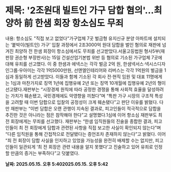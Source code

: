 # **제목: '2조원대 빌트인 가구 담합 혐의'…최양하 前 한샘 회장 항소심도 무죄**

  내용: 항소심도 "직접 보고 없었다"가구업체 7곳 벌금형 유지신규 분양 아파트에 설치되는 ‘붙박이(빌트인) 가구’ 입찰 과정에서 2조3000억 원대 담합을 벌인 혐의로 재판에 넘겨진 최양하 전 한샘 회장이 항소심에서도 무죄를 선고받았다.서울고등법원 형사5부(재판장 권순형 부장판사)는 15일 건설산업기본법 위반 등 혐의로 기소된 가구업체 7곳에 대해 유죄를 선고했다. 이 중 한샘과 에넥스는 각각 벌금 2억 원, 한샘넥서스·넥시스디자인그룹·우아미는 각각 1억5000만원, 선앤엘인테리어와 리버스는 각각 1억원의 벌금을 1심과 동일하게 선고받았다. 이들과 함께 기소된 각 회사 전·현직 임원 및 대표 11명에게는 1심과 마찬가지로 징역 1년에 집행유예 2년 또는 징역 10개월에 집행유예 2년의 형이 선고됐다.재판부는 “시장경제 원칙에 따라 공정한 경쟁을 통해 사회적 효율을 달성하려는 가치가 훼손됐고, 국민경제에도 악영향을 끼쳤다”며 “특판 가구 시장의 구조적 특성을 고려할 때 이번 담합으로 입찰의 공정성이 크게 훼손됐다”고 판단 이유를 밝혔다. 다만 재판부는 “이번 담합은 오랜 관행이 지속된 결과로, 피고인들이 적극적으로 담합을 추진한 것은 아니라는 점은 참작해야 한다”고 설명했다.1심에 이어 항소심 재판부도 최 전 회장에게는 무죄를 선고했다. 재판부는 “한샘 임직원들의 진술을 종합한 결과, 피고인들이 최 전 회장에게 담합과 관련된 사항을 직접 보고한 사실이 확인되지 않는다”며 “다른 임직원을 통해 간접적으로 전달됐다는 증언조차 존재하지 않는다”고 밝혔다. 이어 “최 전 회장이 담합 사실을 인지하고 있었을 가능성을 완전히 배제할 수는 없지만, 피고인들이 일관되게 ‘최 전 회장은 관련 내용을 알지 못했다’고 진술하고 있어 유죄로 인정할 만큼의 증거는 부족하다”고 덧붙였다.

  **날짜: 2025.05.15. 오후 5:402025.05.15. 오후 5:42**